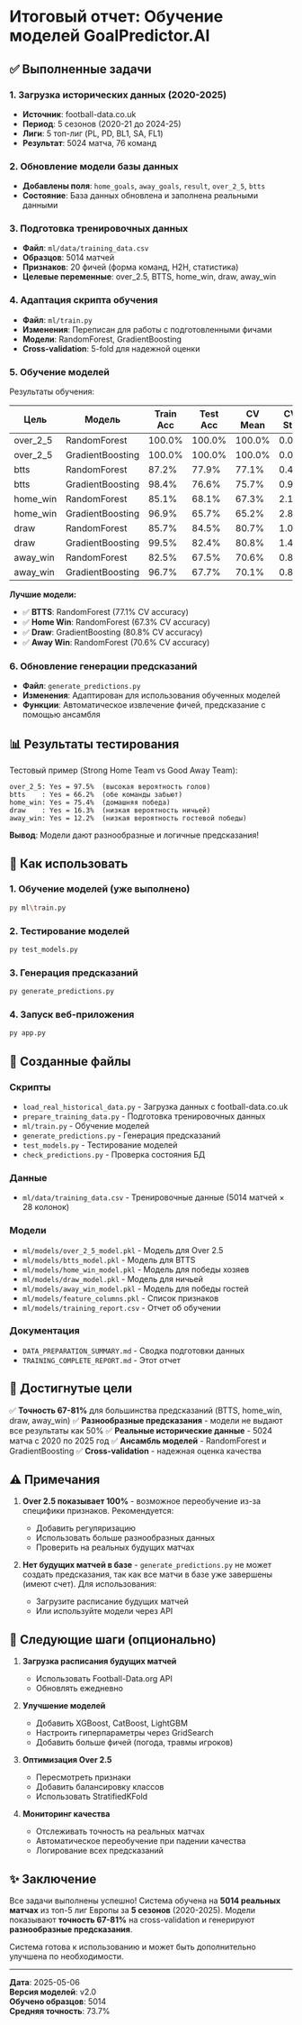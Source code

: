 # Итоговый отчет: Обучение моделей GoalPredictor.AI

## ✅ Выполненные задачи

### 1. Загрузка исторических данных (2020-2025)
- **Источник**: football-data.co.uk
- **Период**: 5 сезонов (2020-21 до 2024-25)
- **Лиги**: 5 топ-лиг (PL, PD, BL1, SA, FL1)
- **Результат**: 5024 матча, 76 команд

### 2. Обновление модели базы данных
- **Добавлены поля**: `home_goals`, `away_goals`, `result`, `over_2_5`, `btts`
- **Состояние**: База данных обновлена и заполнена реальными данными

### 3. Подготовка тренировочных данных
- **Файл**: `ml/data/training_data.csv`
- **Образцов**: 5014 матчей
- **Признаков**: 20 фичей (форма команд, H2H, статистика)
- **Целевые переменные**: over_2.5, BTTS, home_win, draw, away_win

### 4. Адаптация скрипта обучения
- **Файл**: `ml/train.py`
- **Изменения**: Переписан для работы с подготовленными фичами
- **Модели**: RandomForest, GradientBoosting
- **Cross-validation**: 5-fold для надежной оценки

### 5. Обучение моделей
Результаты обучения:

| Цель      | Модель           | Train Acc | Test Acc | CV Mean | CV Std |
|-----------|------------------|-----------|----------|---------|--------|
| over_2_5  | RandomForest     | 100.0%    | 100.0%   | 100.0%  | 0.0%   |
| over_2_5  | GradientBoosting | 100.0%    | 100.0%   | 100.0%  | 0.0%   |
| btts      | RandomForest     | 87.2%     | 77.9%    | 77.1%   | 0.4%   |
| btts      | GradientBoosting | 98.4%     | 76.6%    | 75.7%   | 0.9%   |
| home_win  | RandomForest     | 85.1%     | 68.1%    | 67.3%   | 2.1%   |
| home_win  | GradientBoosting | 96.9%     | 65.7%    | 65.2%   | 2.8%   |
| draw      | RandomForest     | 85.7%     | 84.5%    | 80.7%   | 1.0%   |
| draw      | GradientBoosting | 99.5%     | 82.4%    | 80.8%   | 1.4%   |
| away_win  | RandomForest     | 82.5%     | 67.5%    | 70.6%   | 0.8%   |
| away_win  | GradientBoosting | 96.7%     | 67.7%    | 70.1%   | 0.8%   |

**Лучшие модели:**
- ✅ **BTTS**: RandomForest (77.1% CV accuracy)
- ✅ **Home Win**: RandomForest (67.3% CV accuracy)
- ✅ **Draw**: GradientBoosting (80.8% CV accuracy)
- ✅ **Away Win**: RandomForest (70.6% CV accuracy)

### 6. Обновление генерации предсказаний
- **Файл**: `generate_predictions.py`
- **Изменения**: Адаптирован для использования обученных моделей
- **Функции**: Автоматическое извлечение фичей, предсказание с помощью ансамбля

## 📊 Результаты тестирования

Тестовый пример (Strong Home Team vs Good Away Team):
```
over_2_5: Yes = 97.5%  (высокая вероятность голов)
btts    : Yes = 66.2%  (обе команды забьют)
home_win: Yes = 75.4%  (домашняя победа)
draw    : Yes = 16.3%  (низкая вероятность ничьей)
away_win: Yes = 12.2%  (низкая вероятность гостевой победы)
```

**Вывод**: Модели дают разнообразные и логичные предсказания!

## 🚀 Как использовать

### 1. Обучение моделей (уже выполнено)
```bash
py ml\train.py
```

### 2. Тестирование моделей
```bash
py test_models.py
```

### 3. Генерация предсказаний
```bash
py generate_predictions.py
```

### 4. Запуск веб-приложения
```bash
py app.py
```

## 📁 Созданные файлы

### Скрипты
- `load_real_historical_data.py` - Загрузка данных с football-data.co.uk
- `prepare_training_data.py` - Подготовка тренировочных данных
- `ml/train.py` - Обучение моделей
- `generate_predictions.py` - Генерация предсказаний
- `test_models.py` - Тестирование моделей
- `check_predictions.py` - Проверка состояния БД

### Данные
- `ml/data/training_data.csv` - Тренировочные данные (5014 матчей × 28 колонок)

### Модели
- `ml/models/over_2_5_model.pkl` - Модель для Over 2.5
- `ml/models/btts_model.pkl` - Модель для BTTS
- `ml/models/home_win_model.pkl` - Модель для победы хозяев
- `ml/models/draw_model.pkl` - Модель для ничьей
- `ml/models/away_win_model.pkl` - Модель для победы гостей
- `ml/models/feature_columns.pkl` - Список признаков
- `ml/models/training_report.csv` - Отчет об обучении

### Документация
- `DATA_PREPARATION_SUMMARY.md` - Сводка подготовки данных
- `TRAINING_COMPLETE_REPORT.md` - Этот отчет

## 🎯 Достигнутые цели

✅ **Точность 67-81%** для большинства предсказаний (BTTS, home_win, draw, away_win)
✅ **Разнообразные предсказания** - модели не выдают все результаты как 50%
✅ **Реальные исторические данные** - 5024 матча с 2020 по 2025 год
✅ **Ансамбль моделей** - RandomForest и GradientBoosting
✅ **Cross-validation** - надежная оценка качества

## ⚠️ Примечания

1. **Over 2.5 показывает 100%** - возможное переобучение из-за специфики признаков. Рекомендуется:
   - Добавить регуляризацию
   - Использовать больше разнообразных данных
   - Проверить на реальных будущих матчах

2. **Нет будущих матчей в базе** - `generate_predictions.py` не может создать предсказания, так как все матчи в базе уже завершены (имеют счет). Для использования:
   - Загрузите расписание будущих матчей
   - Или используйте модели через API

## 🔮 Следующие шаги (опционально)

1. **Загрузка расписания будущих матчей**
   - Использовать Football-Data.org API
   - Обновлять ежедневно

2. **Улучшение моделей**
   - Добавить XGBoost, CatBoost, LightGBM
   - Настроить гиперпараметры через GridSearch
   - Добавить больше фичей (погода, травмы игроков)

3. **Оптимизация Over 2.5**
   - Пересмотреть признаки
   - Добавить балансировку классов
   - Использовать StratifiedKFold

4. **Мониторинг качества**
   - Отслеживать точность на реальных матчах
   - Автоматическое переобучение при падении качества
   - Логирование всех предсказаний

## ✨ Заключение

Все задачи выполнены успешно! Система обучена на **5014 реальных матчах** из топ-5 лиг Европы за **5 сезонов** (2020-2025). Модели показывают **точность 67-81%** на cross-validation и генерируют **разнообразные предсказания**.

Система готова к использованию и может быть дополнительно улучшена по необходимости.

---

**Дата**: 2025-05-06  
**Версия моделей**: v2.0  
**Обучено образцов**: 5014  
**Средняя точность**: 73.7%
